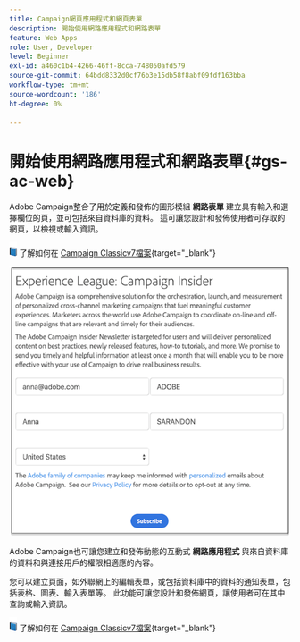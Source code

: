 ```yaml
---
title: Campaign網頁應用程式和網頁表單
description: 開始使用網路應用程式和網路表單
feature: Web Apps
role: User, Developer
level: Beginner
exl-id: a460c1b4-4266-46ff-8cca-748050afd579
source-git-commit: 64bdd8332d0cf76b3e15db58f8abf09fdf163bba
workflow-type: tm+mt
source-wordcount: '186'
ht-degree: 0%

---
```


# 開始使用網路應用程式和網路表單{#gs-ac-web}

Adobe Campaign整合了用於定義和發佈的圖形模組 **網路表單** 建立具有輸入和選擇欄位的頁，並可包括來自資料庫的資料。 這可讓您設計和發佈使用者可存取的網頁，以檢視或輸入資訊。

![](../assets/do-not-localize/book.png) 了解如何在 [Campaign Classicv7檔案](https://experienceleague.adobe.com/docs/campaign-classic/using/designing-content/web-forms/about-web-forms.html?lang=en#designing-content){target="_blank"}

![](assets/sample.png)

Adobe Campaign也可讓您建立和發佈動態的互動式 **網路應用程式** 與來自資料庫的資料和與連接用戶的權限相適應的內容。

您可以建立頁面，如外聯網上的編輯表單，或包括資料庫中的資料的通知表單，包括表格、圖表、輸入表單等。 此功能可讓您設計和發佈網頁，讓使用者可在其中查詢或輸入資訊。

![](../assets/do-not-localize/book.png) 了解如何在 [Campaign Classicv7檔案](https://experienceleague.adobe.com/docs/campaign-classic/using/designing-content/web-applications/about-web-applications.html?lang=en#designing-content){target="_blank"}
